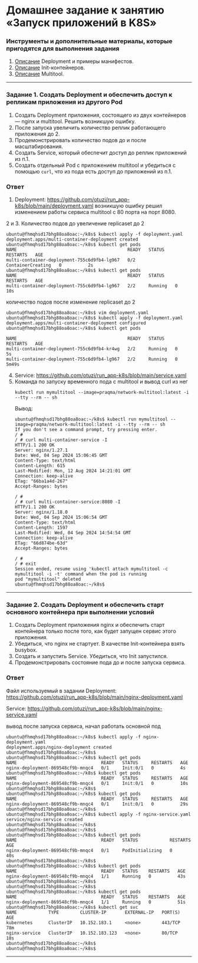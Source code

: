 # Домашнее задание к занятию «Запуск приложений в K8S»

### Инструменты и дополнительные материалы, которые пригодятся для выполнения задания

1. [Описание](https://kubernetes.io/docs/concepts/workloads/controllers/deployment/) Deployment и примеры манифестов.
2. [Описание](https://kubernetes.io/docs/concepts/workloads/pods/init-containers/) Init-контейнеров.
3. [Описание](https://github.com/wbitt/Network-MultiTool) Multitool.

------

### Задание 1. Создать Deployment и обеспечить доступ к репликам приложения из другого Pod

1. Создать Deployment приложения, состоящего из двух контейнеров — nginx и multitool. Решить возникшую ошибку.
2. После запуска увеличить количество реплик работающего приложения до 2.
3. Продемонстрировать количество подов до и после масштабирования.
4. Создать Service, который обеспечит доступ до реплик приложений из п.1.
5. Создать отдельный Pod с приложением multitool и убедиться с помощью `curl`, что из пода есть доступ до приложений из п.1.

### Ответ
1. Deployment: https://github.com/otuzi/run_app-k8s/blob/main/deployment.yaml
   возникшую ошибку решил изменением работы сервиса multitool с 80 порта на порт 8080.

2 и 3. Количество подов до увеличение replicaset до 2
   ```
   ubuntu@fhmqhsd17bhg88oa8oac:~/k8s$ kubectl apply -f deployment.yaml 
   deployment.apps/multi-container-deployment created
   ubuntu@fhmqhsd17bhg88oa8oac:~/k8s$ kubectl get pods
   NAME                                          READY   STATUS              RESTARTS   AGE
   multi-container-deployment-755c6d9fb4-lg967   0/2     ContainerCreating   0          2s
   ubuntu@fhmqhsd17bhg88oa8oac:~/k8s$ kubectl get pods
   NAME                                          READY   STATUS    RESTARTS   AGE
   multi-container-deployment-755c6d9fb4-lg967   2/2     Running   0          10s

   ```
   количество подов после изменение replicaset до 2
   ```
   ubuntu@fhmqhsd17bhg88oa8oac:~/k8s$ vim deployment.yaml 
   ubuntu@fhmqhsd17bhg88oa8oac:~/k8s$ kubectl apply -f deployment.yaml 
   deployment.apps/multi-container-deployment configured
   ubuntu@fhmqhsd17bhg88oa8oac:~/k8s$ kubectl get pods

   NAME                                          READY   STATUS    RESTARTS   AGE
   multi-container-deployment-755c6d9fb4-kr4wg   2/2     Running   0          5s
   multi-container-deployment-755c6d9fb4-lg967   2/2     Running   0          5m49s

   ```

4. Service: https://github.com/otuzi/run_app-k8s/blob/main/service.yaml
5. Команда по запуску временного пода с multitool и вывод curl из нег
   ```
   kubectl run mymultitool --image=praqma/network-multitool:latest -i --tty --rm -- sh
   ```
   Вывод:
   ```
   ubuntu@fhmqhsd17bhg88oa8oac:~/k8s$ kubectl run mymultitool --image=praqma/network-multitool:latest -i --tty --rm -- sh
   If you don't see a command prompt, try pressing enter.
   / #
   / # curl multi-container-service -I
   HTTP/1.1 200 OK
   Server: nginx/1.27.1
   Date: Wed, 04 Sep 2024 15:06:45 GMT
   Content-Type: text/html
   Content-Length: 615
   Last-Modified: Mon, 12 Aug 2024 14:21:01 GMT
   Connection: keep-alive
   ETag: "66ba1a4d-267"
   Accept-Ranges: bytes

   / # 
   / # curl multi-container-service:8080 -I
   HTTP/1.1 200 OK
   Server: nginx/1.18.0
   Date: Wed, 04 Sep 2024 15:06:54 GMT
   Content-Type: text/html
   Content-Length: 1597
   Last-Modified: Wed, 04 Sep 2024 14:54:54 GMT
   Connection: keep-alive
   ETag: "66d874be-63d"
   Accept-Ranges: bytes

   / # 
   / # exit
   Session ended, resume using 'kubectl attach mymultitool -c mymultitool -i -t' command when the pod is running
   pod "mymultitool" deleted
   ubuntu@fhmqhsd17bhg88oa8oac:~/k8s$ 
   ```

------

### Задание 2. Создать Deployment и обеспечить старт основного контейнера при выполнении условий

1. Создать Deployment приложения nginx и обеспечить старт контейнера только после того, как будет запущен сервис этого приложения.
2. Убедиться, что nginx не стартует. В качестве Init-контейнера взять busybox.
3. Создать и запустить Service. Убедиться, что Init запустился.
4. Продемонстрировать состояние пода до и после запуска сервиса.


### Ответ 
Файл используемый в задании
Deployment: https://github.com/otuzi/run_app-k8s/blob/main/nginx-deployment.yaml

Service: https://github.com/otuzi/run_app-k8s/blob/main/nginx-service.yaml

вывод после запуска сервиса, начал работать основной под
```
ubuntu@fhmqhsd17bhg88oa8oac:~/k8s$ kubectl apply -f nginx-deployment.yaml 
deployment.apps/nginx-deployment created
ubuntu@fhmqhsd17bhg88oa8oac:~/k8s$ 
ubuntu@fhmqhsd17bhg88oa8oac:~/k8s$ kubectl get pods
NAME                                READY   STATUS     RESTARTS   AGE
nginx-deployment-869548cf9b-mnqc4   0/1     Init:0/1   0          4s
ubuntu@fhmqhsd17bhg88oa8oac:~/k8s$ kubectl get pods
NAME                                READY   STATUS     RESTARTS   AGE
nginx-deployment-869548cf9b-mnqc4   0/1     Init:0/1   0          10s
ubuntu@fhmqhsd17bhg88oa8oac:~/k8s$ 
ubuntu@fhmqhsd17bhg88oa8oac:~/k8s$ kubectl get pods
NAME                                READY   STATUS     RESTARTS   AGE
nginx-deployment-869548cf9b-mnqc4   0/1     Init:0/1   0          29s
ubuntu@fhmqhsd17bhg88oa8oac:~/k8s$ 
ubuntu@fhmqhsd17bhg88oa8oac:~/k8s$ kubectl apply -f nginx-service.yaml 
service/nginx-service created
ubuntu@fhmqhsd17bhg88oa8oac:~/k8s$ 
ubuntu@fhmqhsd17bhg88oa8oac:~/k8s$ 
ubuntu@fhmqhsd17bhg88oa8oac:~/k8s$ kubectl get pods
NAME                                READY   STATUS            RESTARTS   AGE
nginx-deployment-869548cf9b-mnqc4   0/1     PodInitializing   0          40s
ubuntu@fhmqhsd17bhg88oa8oac:~/k8s$ 
ubuntu@fhmqhsd17bhg88oa8oac:~/k8s$ kubectl get pods
NAME                                READY   STATUS    RESTARTS   AGE
nginx-deployment-869548cf9b-mnqc4   1/1     Running   0          43s
ubuntu@fhmqhsd17bhg88oa8oac:~/k8s$ 
ubuntu@fhmqhsd17bhg88oa8oac:~/k8s$ 
ubuntu@fhmqhsd17bhg88oa8oac:~/k8s$ kubectl get pods
NAME                                READY   STATUS    RESTARTS   AGE
nginx-deployment-869548cf9b-mnqc4   1/1     Running   0          51s
ubuntu@fhmqhsd17bhg88oa8oac:~/k8s$ kubectl get svc
NAME            TYPE        CLUSTER-IP       EXTERNAL-IP   PORT(S)   AGE
kubernetes      ClusterIP   10.152.183.1     <none>        443/TCP   78m
nginx-service   ClusterIP   10.152.183.123   <none>        80/TCP    18s
ubuntu@fhmqhsd17bhg88oa8oac:~/k8s$ 
ubuntu@fhmqhsd17bhg88oa8oac:~/k8s$
```

------
